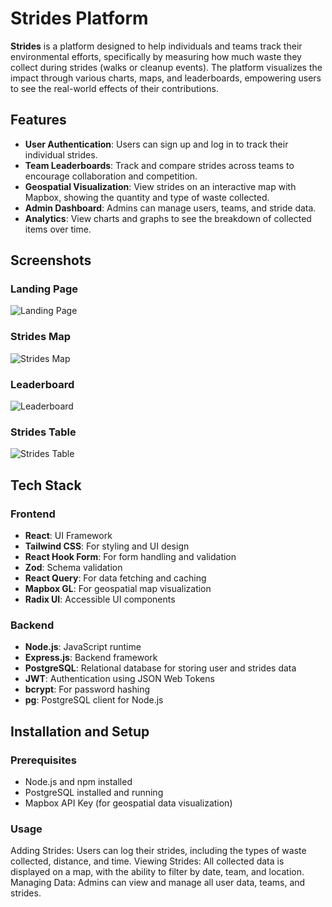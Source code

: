 # Strides Platform

**Strides** is a platform designed to help individuals and teams track their environmental efforts, specifically by measuring how much waste they collect during strides (walks or cleanup events). The platform visualizes the impact through various charts, maps, and leaderboards, empowering users to see the real-world effects of their contributions.

## Features

- **User Authentication**: Users can sign up and log in to track their individual strides.
- **Team Leaderboards**: Track and compare strides across teams to encourage collaboration and competition.
- **Geospatial Visualization**: View strides on an interactive map with Mapbox, showing the quantity and type of waste collected.
- **Admin Dashboard**: Admins can manage users, teams, and stride data.
- **Analytics**: View charts and graphs to see the breakdown of collected items over time.

## Screenshots

### Landing Page
![Landing Page](url/to/your/screenshot)

### Strides Map
![Strides Map](url/to/your/screenshot)

### Leaderboard
![Leaderboard](url/to/your/screenshot)

### Strides Table
![Strides Table](url/to/your/screenshot)

## Tech Stack

### Frontend
- **React**: UI Framework
- **Tailwind CSS**: For styling and UI design
- **React Hook Form**: For form handling and validation
- **Zod**: Schema validation
- **React Query**: For data fetching and caching
- **Mapbox GL**: For geospatial map visualization
- **Radix UI**: Accessible UI components

### Backend
- **Node.js**: JavaScript runtime
- **Express.js**: Backend framework
- **PostgreSQL**: Relational database for storing user and strides data
- **JWT**: Authentication using JSON Web Tokens
- **bcrypt**: For password hashing
- **pg**: PostgreSQL client for Node.js

## Installation and Setup

### Prerequisites
- Node.js and npm installed
- PostgreSQL installed and running
- Mapbox API Key (for geospatial data visualization)

### Usage
Adding Strides: Users can log their strides, including the types of waste collected, distance, and time.
Viewing Strides: All collected data is displayed on a map, with the ability to filter by date, team, and location.
Managing Data: Admins can view and manage all user data, teams, and strides.

